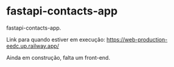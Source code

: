 # fastapi-contacts-app
fastapi-contacts-app.

Link para quando estiver em execução: https://web-production-eedc.up.railway.app/

Ainda em construção, falta um front-end.
